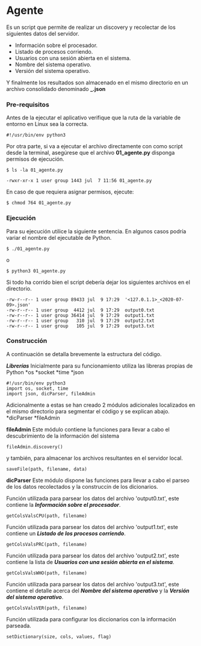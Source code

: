 # Agente

Es un script que permite de realizar un discovery y recolectar de los siguientes datos del servidor.

* Información sobre el procesador.
* Listado de procesos corriendo.
* Usuarios con una sesión abierta en el sistema.
* Nombre del sistema operativo.
* Versión del sistema operativo.

Y finalmente los resultados son almacenado en el mismo directorio en un archivo consolidado denominado **<IP de servidor>_<AAAA-MM-DD>.json**

### Pre-requisitos

Antes de la ejecutar el aplicativo verifique que la ruta de la variable de entorno en Linux sea la correcta.

```#!/usr/bin/env python3```

Por otra parte, si va a ejecutar el archivo directamente con como script desde la terminal, asegúrese que el archivo **01_agente.py** disponga permisos de ejecución.

```
$ ls -la 01_agente.py 

-rwxr-xr-x 1 user group 1443 jul  7 11:56 01_agente.py
```
En caso de que requiera asignar permisos, ejecute:

```$ chmod 764 01_agente.py```

### Ejecución

Para su ejecución utilice la siguiente sentencia. En algunos casos podría variar el nombre del ejecutable de Python.

```$ ./01_agente.py```

o

```$ python3 01_agente.py```

Si todo ha corrido bien el script debería dejar los siguientes archivos en el directorio.
```
-rw-r--r-- 1 user group 89433 jul  9 17:29  '<127.0.1.1>_<2020-07-09>.json'
-rw-r--r-- 1 user group  4412 jul  9 17:29  output0.txt
-rw-r--r-- 1 user group 36414 jul  9 17:29  output1.txt
-rw-r--r-- 1 user group   310 jul  9 17:29  output2.txt
-rw-r--r-- 1 user group   105 jul  9 17:29  output3.txt
```

### Construcción

A continuación se detalla brevemente la estructura del código.

***Librerías***
Inicialmente para su funcionamiento utiliza las libreras propias de Python
*os
*socket
*time
*json

```
#!/usr/bin/env python3
import os, socket, time
import json, dicParser, fileAdmin
```

Adicionalmente a estas se han creado 2 módulos adicionales localizados en el mismo directorio para segmentar el código y se explican abajo.
*dicParser
*fileAdmin

**fileAdmin**
Este módulo contiene la funciones para llevar a cabo el descubrimiento de la información del sistema

```fileAdmin.discovery()```

y también, para almacenar los archivos resultantes en el servidor local.

```saveFile(path, filename, data)```

**dicParser**
Este módulo dispone las funciones para llevar a cabo el parseo de los datos recolectados y la construccin de los dicionarios.

Función utilizada para parsear los datos del archivo 'output0.txt', este contiene la ***Información sobre el procesador***.

```getColsValsCPU(path, filename)```

Función utilizada para parsear los datos del archivo 'output1.txt', este contiene un ***Listado de los procesos corriendo***.

```getColsValsPRC(path, filename)```

Función utilizada para parsear los datos del archivo 'output2.txt', este contiene la lista de ***Usuarios con una sesión abierta en el sistema***.

```getColsValsWHO(path, filename)```

Función utilizada para parsear los datos del archivo 'output3.txt', este contiene el detalle acerca del ***Nombre del sistema operativo*** y la ***Versión del sistema operativo***.

```getColsValsVER(path, filename)```

Función utilizada para configurar los diccionarios con la información parseada.

```setDictionary(size, cols, values, flag)```

